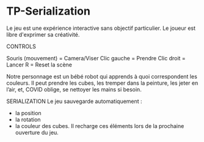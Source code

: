 # TP-Serialization

Le jeu est une expérience interactive sans objectif particulier. Le joueur est libre d'exprimer sa créativité.

CONTROLS

Souris (mouvement) = Camera/Viser
Clic gauche = Prendre 
Clic droit = Lancer
R = Reset la scène

Notre personnage est un bébé robot qui apprends à quoi correspondent les couleurs. 
Il peut prendre les cubes, les tremper dans la peinture, les jeter en l’air, et, COVID oblige, se nettoyer les mains si besoin.

SERIALIZATION
Le jeu sauvegarde automatiquement :
- la position
- la rotation
- la couleur
des cubes. Il recharge ces éléments lors de la prochaine ouverture du jeu. 
